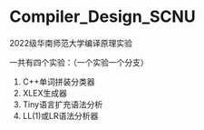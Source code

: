 # Compiler_Design_SCNU
2022级华南师范大学编译原理实验

一共有四个实验：（一个实验一个分支）

1. C++单词拼装分类器
2. XLEX生成器
3. Tiny语言扩充语法分析
4. LL(1)或LR语法分析器


